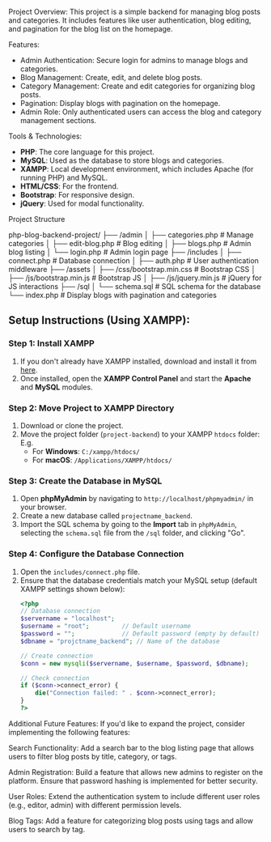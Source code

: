 Project Overview:
This project is a simple backend for managing blog posts and categories. It includes features like user authentication, blog editing, and pagination for the blog list on the homepage.

Features:
- Admin Authentication: Secure login for admins to manage blogs and categories.
- Blog Management: Create, edit, and delete blog posts.
- Category Management: Create and edit categories for organizing blog posts.
- Pagination: Display blogs with pagination on the homepage.
- Admin Role: Only authenticated users can access the blog and category management sections.

Tools & Technologies:
- **PHP**: The core language for this project.
- **MySQL**: Used as the database to store blogs and categories.
- **XAMPP**: Local development environment, which includes Apache (for running PHP) and MySQL.
- **HTML/CSS**: For the frontend.
- **Bootstrap**: For responsive design.
- **jQuery**: Used for modal functionality.


Project Structure

php-blog-backend-project/
├── /admin
│   ├── categories.php         # Manage categories
│   ├── edit-blog.php          # Blog editing
│   ├── blogs.php              # Admin blog listing
│   └── login.php              # Admin login page
├── /includes
│   ├── connect.php            # Database connection
│   ├── auth.php               # User authentication middleware
├── /assets
│   ├── /css/bootstrap.min.css # Bootstrap CSS
│   ├── /js/bootstrap.min.js   # Bootstrap JS
│   ├── /js/jquery.min.js      # jQuery for JS interactions
├── /sql
│   └── schema.sql             # SQL schema for the database
└── index.php                  # Display blogs with pagination and categories


## Setup Instructions (Using XAMPP):

### Step 1: Install XAMPP
1. If you don't already have XAMPP installed, download and install it from [here](https://www.apachefriends.org/index.html).
2. Once installed, open the **XAMPP Control Panel** and start the **Apache** and **MySQL** modules.

### Step 2: Move Project to XAMPP Directory
1. Download or clone the project.
2. Move the project folder (`project-backend`) to your XAMPP `htdocs` folder: E.g.
   - For **Windows**: `C:/xampp/htdocs/`
   - For **macOS**: `/Applications/XAMPP/htdocs/`

### Step 3: Create the Database in MySQL
1. Open **phpMyAdmin** by navigating to `http://localhost/phpmyadmin/` in your browser.
2. Create a new database called `projectname_backend`.
3. Import the SQL schema by going to the **Import** tab in `phpMyAdmin`, selecting the `schema.sql` file from the `/sql` folder, and clicking "Go".

### Step 4: Configure the Database Connection
1. Open the `includes/connect.php` file.
2. Ensure that the database credentials match your MySQL setup (default XAMPP settings shown below):
   ```php
   <?php
   // Database connection
   $servername = "localhost";
   $username = "root";         // Default username
   $password = "";             // Default password (empty by default)
   $dbname = "projctname_backend"; // Name of the database

   // Create connection
   $conn = new mysqli($servername, $username, $password, $dbname);

   // Check connection
   if ($conn->connect_error) {
       die("Connection failed: " . $conn->connect_error);
   }
   ?>


Additional Future Features:
If you'd like to expand the project, consider implementing the following features:

Search Functionality:
Add a search bar to the blog listing page that allows users to filter blog posts by title, category, or tags.

Admin Registration:
Build a feature that allows new admins to register on the platform. Ensure that password hashing is implemented for better security.

User Roles:
Extend the authentication system to include different user roles (e.g., editor, admin) with different permission levels.

Blog Tags:
Add a feature for categorizing blog posts using tags and allow users to search by tag.
